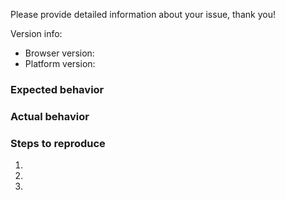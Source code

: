 Please provide detailed information about your issue, thank you!

Version info: 
- Browser version: 
- Platform version:

### Expected behavior

### Actual behavior

### Steps to reproduce
1.
2.
3.
